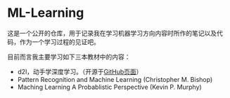 # ML-Learning

这是一个公开的仓库，用于记录我在学习机器学习方向内容时所作的笔记以及代码，作为一个学习过程的见证吧。

目前而言我主要学习如下三本教材中的内容：

* d2l，动手学深度学习。（开源于[GitHub页面](https://github.com/d2l-ai/d2l-zh)）
* Pattern Recognition and Machine Learning (Christopher M. Bishop)
* Maching Learning A Probablistic Perspective (Kevin P. Murphy)
